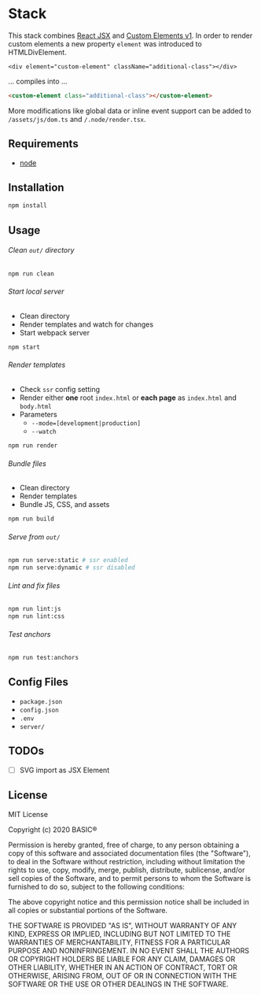 # Stack

This stack combines [React JSX](https://reactjs.org/docs/introducing-jsx.html) and [Custom Elements v1](https://developers.google.com/web/fundamentals/web-components/customelements). In order to render custom elements a new property `element` was introduced to HTMLDivElement.

```tsx
<div element="custom-element" className="additional-class"></div>
```
... compiles into ...
```html
<custom-element class="additional-class"></custom-element>
```
More modifications like global data or inline event support can be added to `/assets/js/dom.ts` and `/.node/render.tsx`.

## Requirements

* [node](https://nodejs.org/)

## Installation

```bash
npm install
```

## Usage

###### Clean `out/` directory
```bash
npm run clean
```

###### Start local server
- Clean directory
- Render templates and watch for changes
- Start webpack server

```bash
npm start
```

###### Render templates
- Check `ssr` config setting
- Render either **one** root `index.html` or **each page** as `index.html` and `body.html`
- Parameters
  - `--mode=[development|production]`
  - `--watch`

```bash
npm run render
```

###### Bundle files
- Clean directory
- Render templates
- Bundle JS, CSS, and assets

```bash
npm run build
```

###### Serve from `out/`
```bash
npm run serve:static # ssr enabled
npm run serve:dynamic # ssr disabled
```

###### Lint and fix files
```bash
npm run lint:js
npm run lint:css
```

###### Test anchors
```bash
npm run test:anchors
```

## Config Files

- `package.json`
- `config.json`
- `.env`
- `server/`

## TODOs

- [ ] SVG import as JSX Element

## License

MIT License

Copyright (c) 2020 BASIC®

Permission is hereby granted, free of charge, to any person obtaining a copy
of this software and associated documentation files (the "Software"), to deal
in the Software without restriction, including without limitation the rights
to use, copy, modify, merge, publish, distribute, sublicense, and/or sell
copies of the Software, and to permit persons to whom the Software is
furnished to do so, subject to the following conditions:

The above copyright notice and this permission notice shall be included in all
copies or substantial portions of the Software.

THE SOFTWARE IS PROVIDED "AS IS", WITHOUT WARRANTY OF ANY KIND, EXPRESS OR
IMPLIED, INCLUDING BUT NOT LIMITED TO THE WARRANTIES OF MERCHANTABILITY,
FITNESS FOR A PARTICULAR PURPOSE AND NONINFRINGEMENT. IN NO EVENT SHALL THE
AUTHORS OR COPYRIGHT HOLDERS BE LIABLE FOR ANY CLAIM, DAMAGES OR OTHER
LIABILITY, WHETHER IN AN ACTION OF CONTRACT, TORT OR OTHERWISE, ARISING FROM,
OUT OF OR IN CONNECTION WITH THE SOFTWARE OR THE USE OR OTHER DEALINGS IN THE
SOFTWARE.